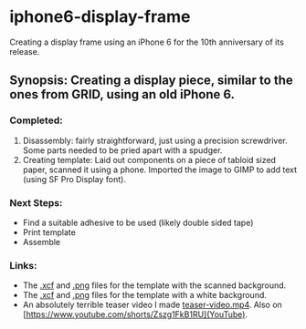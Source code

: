 # iphone6-display-frame
Creating a display frame using an iPhone 6 for the 10th anniversary of its release.

## Synopsis: Creating a display piece, similar to the ones from GRID, using an old iPhone 6.

### Completed:

1. Disassembly: fairly straightforward, just using a precision screwdriver. Some parts needed to be pried apart with a spudger.
2. Creating template: Laid out components on a piece of tabloid sized paper, scanned it using a phone. Imported the image to GIMP to add text (using SF Pro Display font).

### Next Steps:

* Find a suitable adhesive to be used (likely double sided tape)
* Print template
* Assemble

### Links:

* The [.xcf](https://github.com/sidsenthilexe/iphone6-display-frame/blob/main/template.xcf) and [.png](https://github.com/sidsenthilexe/iphone6-display-frame/blob/main/template.png) files for the template with the scanned background.
* The [.xcf](https://github.com/sidsenthilexe/iphone6-display-frame/blob/main/template-white-bg.xcf) and [.png](https://github.com/sidsenthilexe/iphone6-display-frame/blob/main/template-white-bg.png) files for the template with a white background.
* An absolutely terrible teaser video I made [teaser-video.mp4](https://github.com/sidsenthilexe/iphone6-display-frame/blob/main/teaser-video.mp4). Also on [https://www.youtube.com/shorts/Zszg1FkB1RU](YouTube).
